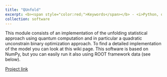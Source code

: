 ```yaml
---
title: "QUnfold"
excerpt: <b><span style="color:red;">Keywords</span></b> - <i>Python, quantum annealing, unfolding, statistics</i>. <br/><br/>A module to perform the statistical unfolding / deconvolution / matrix-inversion problem using quantum annealing with D-Wave quantum computer.
collection: software
---
```


This module consists of an implementation of the unfolding statistical approach using quantum computation and in particular a quadratic unconstrain binary optimization approach. To find a detailed implementation of the model you can look at this wiki page. This software is based on NumPy, but you can easily run it also using ROOT framework data (see below).

[Project link](https://github.com/JustWhit3/QUnfold)
